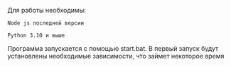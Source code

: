 Для работы необходимы:

    Node js последней версии
  
    Python 3.10 и выше
  
Программа запускается с помощью start.bat. В первый запуск будут установлены необходимые зависимости, что займет некоторое время
